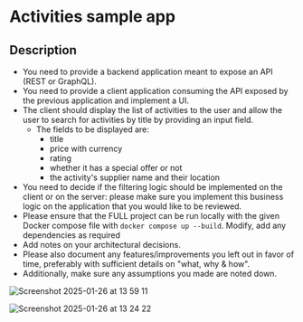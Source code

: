 # Activities sample app

## Description

- You need to provide a backend application meant to expose an API (REST or GraphQL).
- You need to provide a client application consuming the API exposed by the previous application and implement a UI.
- The client should display the list of activities to the user and allow the user to search for activities by title by
  providing an input field.
  - The fields to be displayed are:
    - title
    - price with currency
    - rating
    - whether it has a special offer or not
    - the activity's supplier name and their location
- You need to decide if the filtering logic should be implemented on the client or on the server: please make sure you implement this business logic on the application that you would like to be reviewed.
- Please ensure that the FULL project can be run locally with the given Docker compose file with `docker compose up --build`. Modify, add any dependencies as required
- Add notes on your architectural decisions.
- Please also document any features/improvements you left out in favor of time, preferably with sufficient details on "what, why & how".
- Additionally, make sure any assumptions you made are noted down.

![Screenshot 2025-01-26 at 13 59 11](https://github.com/user-attachments/assets/4db530b5-f1a4-4b6d-a8c0-f00b6c380d82)

![Screenshot 2025-01-26 at 13 24 22](https://github.com/user-attachments/assets/9da3b8b9-4f51-4820-a47f-ffbc39cb0d49)

